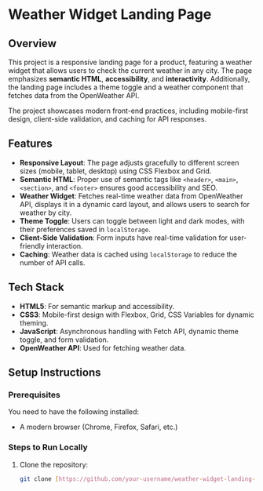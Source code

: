 # Weather Widget Landing Page

## Overview
This project is a responsive landing page for a product, featuring a weather widget that allows users to check the current weather in any city. The page emphasizes **semantic HTML**, **accessibility**, and **interactivity**. Additionally, the landing page includes a theme toggle and a weather component that fetches data from the OpenWeather API.

The project showcases modern front-end practices, including mobile-first design, client-side validation, and caching for API responses.

## Features
- **Responsive Layout**: The page adjusts gracefully to different screen sizes (mobile, tablet, desktop) using CSS Flexbox and Grid.
- **Semantic HTML**: Proper use of semantic tags like `<header>`, `<main>`, `<section>`, and `<footer>` ensures good accessibility and SEO.
- **Weather Widget**: Fetches real-time weather data from OpenWeather API, displays it in a dynamic card layout, and allows users to search for weather by city.
- **Theme Toggle**: Users can toggle between light and dark modes, with their preferences saved in `localStorage`.
- **Client-Side Validation**: Form inputs have real-time validation for user-friendly interaction.
- **Caching**: Weather data is cached using `localStorage` to reduce the number of API calls.

## Tech Stack
- **HTML5**: For semantic markup and accessibility.
- **CSS3**: Mobile-first design with Flexbox, Grid, CSS Variables for dynamic theming.
- **JavaScript**: Asynchronous handling with Fetch API, dynamic theme toggle, and form validation.
- **OpenWeather API**: Used for fetching weather data.

## Setup Instructions

### Prerequisites
You need to have the following installed:
- A modern browser (Chrome, Firefox, Safari, etc.)

### Steps to Run Locally
1. Clone the repository:
   ```bash
   git clone [https://github.com/your-username/weather-widget-landing-page.git](https://github.com/ameerhamzaa47/Landing-Page-Task/)
